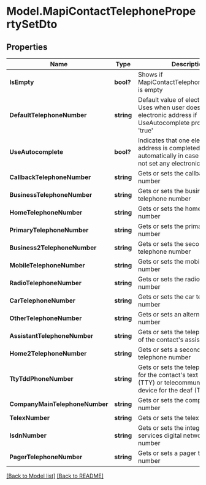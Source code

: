 # Model.MapiContactTelephonePropertySetDto
## Properties
Name | Type | Description | Notes
------------ | ------------- | ------------- | -------------
**IsEmpty** | **bool?** | Shows if MapiContactTelephonePropertySet is empty              | 
**DefaultTelephoneNumber** | **string** | Default value of electronic address Uses when user does not set any electronic address if UseAutocomplete property is set &#39;true&#39;              | [optional] 
**UseAutocomplete** | **bool?** | Indicates that one electronic address is completed automatically in case if user does not set any electronic address              | 
**CallbackTelephoneNumber** | **string** | Gets or sets the callback telephone number              | [optional] 
**BusinessTelephoneNumber** | **string** | Gets or sets the business telephone number              | [optional] 
**HomeTelephoneNumber** | **string** | Gets or sets the home telephone number              | [optional] 
**PrimaryTelephoneNumber** | **string** | Gets or sets the primary telephone number              | [optional] 
**Business2TelephoneNumber** | **string** | Gets or sets the second business telephone number              | [optional] 
**MobileTelephoneNumber** | **string** | Gets or sets the mobile telephone number              | [optional] 
**RadioTelephoneNumber** | **string** | Gets or sets the radio telephone number              | [optional] 
**CarTelephoneNumber** | **string** | Gets or sets the car telephone number              | [optional] 
**OtherTelephoneNumber** | **string** | Gets or sets an alternate telephone number              | [optional] 
**AssistantTelephoneNumber** | **string** | Gets or sets the telephone number of the contact&#39;s assistant              | [optional] 
**Home2TelephoneNumber** | **string** | Gets or sets a second home telephone number              | [optional] 
**TtyTddPhoneNumber** | **string** | Gets or sets the telephone number for the contact&#39;s text telephone (TTY) or telecommunication device for the deaf (TDD)              | [optional] 
**CompanyMainTelephoneNumber** | **string** | Gets or sets the company phone number              | [optional] 
**TelexNumber** | **string** | Gets or sets the telex number              | [optional] 
**IsdnNumber** | **string** | Gets or sets the integrated services digital network (ISDN) number              | [optional] 
**PagerTelephoneNumber** | **string** | Gets or sets a pager telephone number              | [optional] 



[[Back to Model list]](Models.doc) [[Back to README]](README.md)


